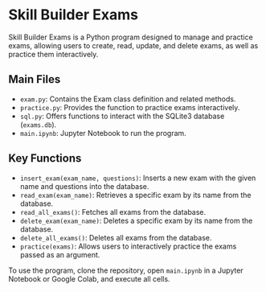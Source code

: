# Skill Builder Exams

Skill Builder Exams is a Python program designed to manage and practice exams, allowing users to create, read, update, and delete exams, as well as practice them interactively.

## Main Files

- `exam.py`: Contains the Exam class definition and related methods.
- `practice.py`: Provides the function to practice exams interactively.
- `sql.py`: Offers functions to interact with the SQLite3 database (`exams.db`).
- `main.ipynb`: Jupyter Notebook to run the program.

## Key Functions

- `insert_exam(exam_name, questions)`: Inserts a new exam with the given name and questions into the database.
- `read_exam(exam_name)`: Retrieves a specific exam by its name from the database.
- `read_all_exams()`: Fetches all exams from the database.
- `delete_exam(exam_name)`: Deletes a specific exam by its name from the database.
- `delete_all_exams()`: Deletes all exams from the database.
- `practice(exams)`: Allows users to interactively practice the exams passed as an argument.

To use the program, clone the repository, open `main.ipynb` in a Jupyter Notebook or Google Colab, and execute all cells.
